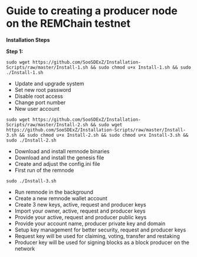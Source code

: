 # Guide to creating a producer node on the REMChain testnet
**Installation Steps**

**Step 1:**

`sudo wget https://github.com/SooSDExZ/Installation-Scripts/raw/master/Install-1.sh && sudo chmod u+x Install-1.sh && sudo ./Install-1.sh`

* Update and upgrade system
* Set new root password
* Disable root access
* Change port number
* New user account

`sudo wget https://github.com/SooSDExZ/Installation-Scripts/raw/master/Install-2.sh && sudo wget https://github.com/SooSDExZ/Installation-Scripts/raw/master/Install-3.sh && sudo chmod u+x Install-2.sh && sudo chmod u+x Install-3.sh && sudo ./Install-2.sh`

* Download and install remnode binaries
* Download and install the genesis file
* Create and adjust the config.ini file
* First run of the remnode

`sudo ./Install-3.sh`

* Run remnode in the background
* Create a new remnode wallet account
* Create 3 new keys, active, request and producer keys
* Import your owner, active, request and producer keys
* Provide your active, request and producer public keys
* Provide your account name, producer private key and domain
* Setup key management for better security, request and producer keys
* Request key will be used for claiming, voting, transfer and restaking
* Producer key will be used for signing blocks as a block producer on the network
